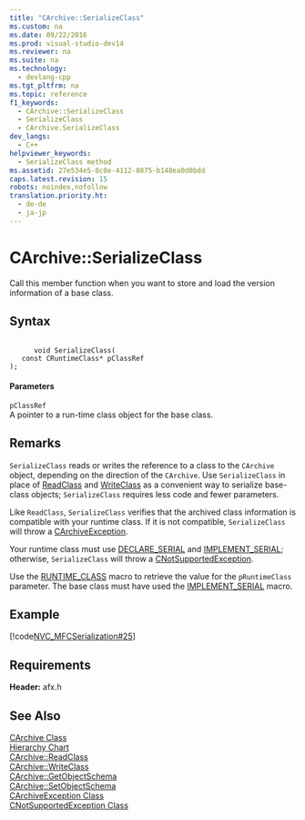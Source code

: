 ```yaml
---
title: "CArchive::SerializeClass"
ms.custom: na
ms.date: 09/22/2016
ms.prod: visual-studio-dev14
ms.reviewer: na
ms.suite: na
ms.technology: 
  - devlang-cpp
ms.tgt_pltfrm: na
ms.topic: reference
f1_keywords: 
  - CArchive::SerializeClass
  - SerializeClass
  - CArchive.SerializeClass
dev_langs: 
  - C++
helpviewer_keywords: 
  - SerializeClass method
ms.assetid: 27e534e5-8c0e-4112-8875-b148ea0d0bdd
caps.latest.revision: 15
robots: noindex,nofollow
translation.priority.ht: 
  - de-de
  - ja-jp
---
```

# CArchive::SerializeClass
Call this member function when you want to store and load the version information of a base class.  
  
## Syntax  
  
```  
  
      void SerializeClass(  
   const CRuntimeClass* pClassRef   
);  
```  
  
#### Parameters  
 `pClassRef`  
 A pointer to a run-time class object for the base class.  
  
## Remarks  
 `SerializeClass` reads or writes the reference to a class to the `CArchive` object, depending on the direction of the `CArchive`. Use `SerializeClass` in place of [ReadClass](../vs140/carchive--readclass.md) and [WriteClass](../vs140/carchive--writeclass.md) as a convenient way to serialize base-class objects; `SerializeClass` requires less code and fewer parameters.  
  
 Like `ReadClass`, `SerializeClass` verifies that the archived class information is compatible with your runtime class. If it is not compatible, `SerializeClass` will throw a [CArchiveException](../vs140/carchiveexception-class.md).  
  
 Your runtime class must use [DECLARE_SERIAL](../vs140/declare_serial.md) and [IMPLEMENT_SERIAL](../vs140/implement_serial.md); otherwise, `SerializeClass` will throw a [CNotSupportedException](../vs140/cnotsupportedexception-class.md).  
  
 Use the [RUNTIME_CLASS](../vs140/runtime_class.md) macro to retrieve the value for the `pRuntimeClass` parameter. The base class must have used the [IMPLEMENT_SERIAL](../vs140/implement_serial.md) macro.  
  
## Example  
 [!code[NVC_MFCSerialization#25](../vs140/codesnippet/CPP/carchive--serializeclass_1.h)]
  
  
## Requirements  
 **Header:** afx.h  
  
## See Also  
 [CArchive Class](../vs140/carchive-class.md)   
 [Hierarchy Chart](../vs140/hierarchy-chart.md)   
 [CArchive::ReadClass](../vs140/carchive--readclass.md)   
 [CArchive::WriteClass](../vs140/carchive--writeclass.md)   
 [CArchive::GetObjectSchema](../vs140/carchive--getobjectschema.md)   
 [CArchive::SetObjectSchema](../vs140/carchive--setobjectschema.md)   
 [CArchiveException Class](../vs140/carchiveexception-class.md)   
 [CNotSupportedException Class](../vs140/cnotsupportedexception-class.md)